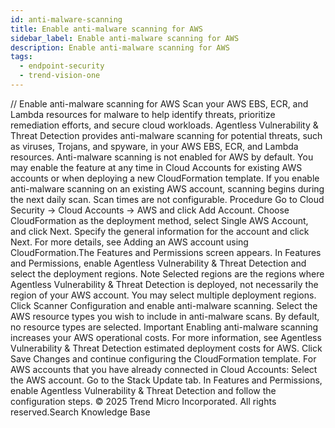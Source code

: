 ```yaml
---
id: anti-malware-scanning
title: Enable anti-malware scanning for AWS
sidebar_label: Enable anti-malware scanning for AWS
description: Enable anti-malware scanning for AWS
tags:
  - endpoint-security
  - trend-vision-one
---
```


/*<![CDATA[*/ $('#title').html($('meta[name=map-description]').attr('content')); /*]]>*/ Enable anti-malware scanning for AWS Scan your AWS EBS, ECR, and Lambda resources for malware to help identify threats, prioritize remediation efforts, and secure cloud workloads. Agentless Vulnerability & Threat Detection provides anti-malware scanning for potential threats, such as viruses, Trojans, and spyware, in your AWS EBS, ECR, and Lambda resources. Anti-malware scanning is not enabled for AWS by default. You may enable the feature at any time in Cloud Accounts for existing AWS accounts or when deploying a new CloudFormation template. If you enable anti-malware scanning on an existing AWS account, scanning begins during the next daily scan. Scan times are not configurable. Procedure Go to Cloud Security → Cloud Accounts → AWS and click Add Account. Choose CloudFormation as the deployment method, select Single AWS Account, and click Next. Specify the general information for the account and click Next. For more details, see Adding an AWS account using CloudFormation.The Features and Permissions screen appears. In Features and Permissions, enable Agentless Vulnerability & Threat Detection and select the deployment regions. Note Selected regions are the regions where Agentless Vulnerability & Threat Detection is deployed, not necessarily the region of your AWS account. You may select multiple deployment regions. Click Scanner Configuration and enable anti-malware scanning. Select the AWS resource types you wish to include in anti-malware scans. By default, no resource types are selected. Important Enabling anti-malware scanning increases your AWS operational costs. For more information, see Agentless Vulnerability & Threat Detection estimated deployment costs for AWS. Click Save Changes and continue configuring the CloudFormation template. For AWS accounts that you have already connected in Cloud Accounts: Select the AWS account. Go to the Stack Update tab. In Features and Permissions, enable Agentless Vulnerability & Threat Detection and follow the configuration steps. © 2025 Trend Micro Incorporated. All rights reserved.Search Knowledge Base